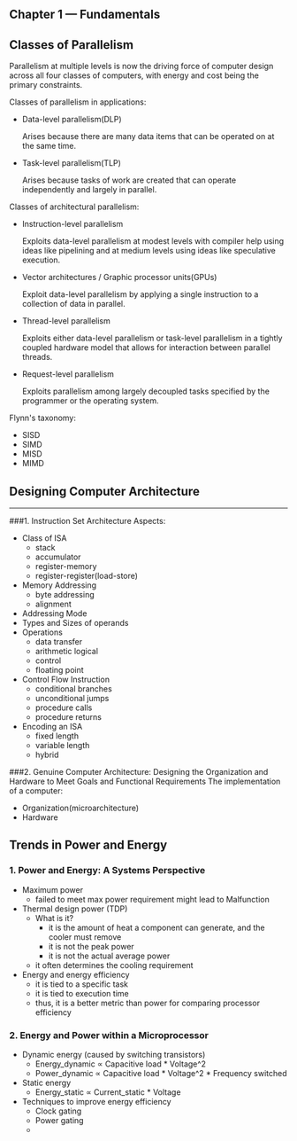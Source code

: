 Chapter 1 — Fundamentals
---

## Classes of Parallelism
Parallelism at multiple levels is now the driving force of computer design across all four classes of computers, with
energy and cost being the primary constraints.

Classes of parallelism in applications:
- Data-level parallelism(DLP)

    Arises because there are many data items that can be operated on at the same time.

- Task-level parallelism(TLP)

    Arises because tasks of work are created that can operate independently and largely in parallel.
    
Classes of architectural parallelism:
- Instruction-level parallelism 

    Exploits data-level parallelism at modest levels with compiler help using ideas like pipelining and at medium levels using ideas like speculative execution.

- Vector architectures / Graphic processor units(GPUs)

    Exploit data-level parallelism by applying a single instruction to a collection of data in parallel.

- Thread-level parallelism

    Exploits either data-level parallelism or task-level parallelism in a tightly coupled hardware model that allows for interaction between parallel threads.

- Request-level parallelism

    Exploits parallelism among largely decoupled tasks specified by the programmer or the operating system.

Flynn's taxonomy:
- SISD
- SIMD
- MISD
- MIMD

## Designing Computer Architecture
---

###1. Instruction Set Architecture
Aspects:
- Class of ISA
    - stack
    - accumulator
    - register-memory
    - register-register(load-store)
- Memory Addressing
    - byte addressing
    - alignment
- Addressing Mode
- Types and Sizes of operands
- Operations
    - data transfer
    - arithmetic logical
    - control
    - floating point
- Control Flow Instruction
    - conditional branches
    - unconditional jumps
    - procedure calls
    - procedure returns
- Encoding an ISA
    - fixed length
    - variable length
    - hybrid
    
###2. Genuine Computer Architecture: Designing the Organization and Hardware to Meet Goals and Functional Requirements
The implementation of a computer:
- Organization(microarchitecture)
- Hardware

## Trends in Power and Energy

### 1. Power and Energy: A Systems Perspective
- Maximum power
    - failed to meet max power requirement might lead to Malfunction
- Thermal design power (TDP)
    - What is it?
        - it is the amount of heat a component can generate, and the cooler must remove
        - it is not the peak power
        - it is not the actual average power
    - it often determines the cooling requirement
- Energy and energy efficiency
    - it is tied to a specific task
    - it is tied to execution time
    - thus, it is a better metric than power for comparing processor efficiency
    
### 2. Energy and Power within a Microprocessor
- Dynamic energy (caused by switching transistors)
    - Energy_dynamic ∝ Capacitive load * Voltage^2
    - Power_dynamic ∝ Capacitive load * Voltage^2 * Frequency switched
- Static energy
    - Energy_static ∝ Current_static * Voltage
- Techniques to improve energy efficiency
    - Clock gating
    - Power gating
    - 
    